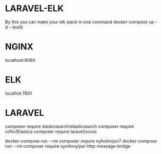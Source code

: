 # LARAVEL-ELK
By this you can make your elk stack in one command
docker-compose up -d --build

# NGINX
localhost:8080

# ELK
localhot:7601

# LARAVEL
composer require elasticsearch/elasticsearch
composer require ruflin/Elastica
composer require laravel/scout

docker-compose run --rm composer require nyholm/psr7
docker-compose run --rm composer require symfony/psr-http-message-bridge 
